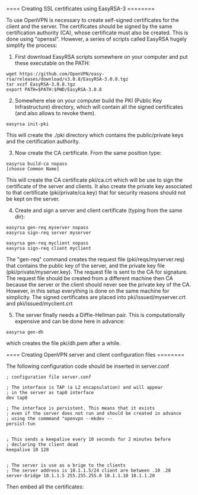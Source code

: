 ==== Creating SSL certificates using EasyRSA-3 ========
 
To use OpenVPN is necessary to create self-signed certificates for the client and the server. The certificates should be signed by the same certification authority (CA), whose certificate must also be created. This is done using "openssl". However, a series of scripts called EasyRSA hugely simplify the process:

1) First download EasyRSA scripts somewhere on your computer and put these executable on the PATH:
```
wget https://github.com/OpenVPN/easy-rsa/releases/download/v3.0.8/EasyRSA-3.0.8.tgz
tar xvzf EasyRSA-3.0.8.tgz
export PATH=$PATH:$PWD/EasyRSA-3.0.8
```

2) Somewhere else on your computer build the PKI (Public Key Infrastructure) directory, which will contain all the signed certificates (and also allows to revoke them).
```
easyrsa init-pki
```
This will create the ./pki directory which contains the public/private keys and the certification authority.

3) Now create the CA certificate. From the same position type:
```
easyrsa build-ca nopass
[choose Common Name]
```
This will create the CA certificate pki/ca.crt which will be use to sign the certificate of the server and clients. It also create the private key associated to that certificate (pki/private/ca.key) that for security reasons should not be kept on the server.


4) Create and sign a server and client certificate (typing from the same dir):
```
easyrsa gen-req myserver nopass
easyrsa sign-req server myserver

easyrsa gen-req myclient nopass
easyrsa sign-req client myclient
```
The "gen-req" command creates the request file (pki/reqs/myserver.req) that contains the public key of the server, and the private key file (pki/private/myserver.key). The request file is sent to the CA for signature. The request file should be created from a different machine then CA because the server or the client should never see the private key of the CA. However, in this setup everything is done on the same machine for simplicity.
The signed certificates are placed into pki/issued/myserver.crt and pki/issued/myclient.crt

5) The server finally needs a Diffie-Hellman pair. This is computationally expensive and can be done here in advance:
```
easyrsa gen-dh       
```
which creates the file pki/dh.pem after a while.


==== Creating OpenVPN server and client configuration files ========

The following configuration code should be inserted in server.conf

```
; configuration file server.conf

; The interface is TAP (a L2 encapsulation) and will appear 
; in the server as tap0 interface
dev tap0

; The interface is persistent. This means that it exists 
; even if the server does not run and should be created in advance
; using the commmand "openvpn --mkdev --
persist-tun


; This sends a keepalive every 10 seconds for 2 minutes before
; declaring the client dead
keepalive 10 120


; The server is use as a brige to the clients
; The server address is 10.1.1.5/24 client are between .10 .20
server-bridge 10.1.1.5 255.255.255.0 10.1.1.10 10.1.1.20

```

Then embed all the certificates:





